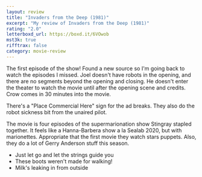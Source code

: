 ```yaml
---
layout: review
title: "Invaders from the Deep (1981)"
excerpt: "My review of Invaders from the Deep (1981)"
rating: "2.0"
letterboxd_url: https://boxd.it/6VOwob
mst3k: true
rifftrax: false
category: movie-review
---
```


The first episode of the show! Found a new source so I'm going back to watch the episodes I missed. Joel doesn't have robots in the opening, and there are no segments beyond the opening and closing. He doesn't enter the theater to watch the movie until after the opening scene and credits. Crow comes in 30 minutes into the movie.

There's a "Place Commercial Here" sign for the ad breaks. They also do the robot sickness bit from the unaired pilot.

The movie is four episodes of the supermarionation show Stingray stapled together. It feels like a Hanna-Barbera show a la Sealab 2020, but with marionettes. Appropriate that the first movie they watch stars puppets. Also, they do a lot of Gerry Anderson stuff this season.

- Just let go and let the strings guide you
- These boots weren't made for walking!
- Milk's leaking in from outside
